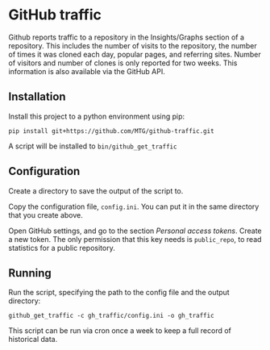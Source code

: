 # GitHub traffic

Github reports traffic to a repository in the Insights/Graphs section of a repository.
This includes the number of visits to the repository, the number of times it was
cloned each day, popular pages, and referring sites.
Number of visitors and number of clones is only reported for two weeks.
This information is also available via the GitHub API.

## Installation

Install this project to a python environment using pip:

    pip install git+https://github.com/MTG/github-traffic.git

A script will be installed to `bin/github_get_traffic`

## Configuration

Create a directory to save the output of the script to.

Copy the configuration file, `config.ini`. You can put it in the same directory
that you create above.

Open GitHub settings, and go to the section *Personal access tokens*. Create a new
token. The only permission that this key needs is `public_repo`, to read statistics
for a public repository.

## Running

Run the script, specifying the path to the config file and the output directory:

    github_get_traffic -c gh_traffic/config.ini -o gh_traffic

This script can be run via cron once a week to keep a full record of historical data.

